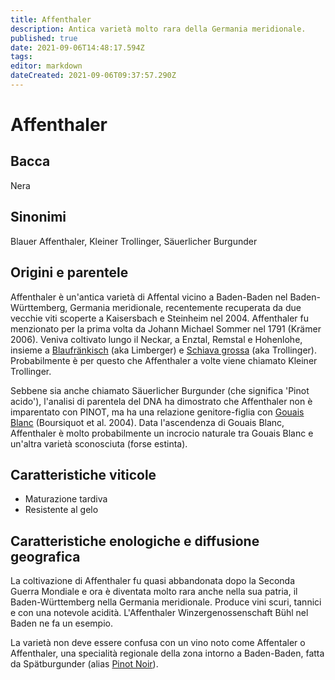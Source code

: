 ```yaml
---
title: Affenthaler
description: Antica varietà molto rara della Germania meridionale.
published: true
date: 2021-09-06T14:48:17.594Z
tags: 
editor: markdown
dateCreated: 2021-09-06T09:37:57.290Z
---
```


# Affenthaler

## Bacca
Nera

## Sinonimi
Blauer Affenthaler, Kleiner Trollinger, Säuerlicher Burgunder

## Origini e parentele
Affenthaler è un'antica varietà di Affental vicino a Baden-Baden nel Baden-Württemberg, Germania meridionale, recentemente recuperata da due vecchie viti scoperte a Kaisersbach e Steinheim nel 2004. Affenthaler fu menzionato per la prima volta da Johann Michael Sommer nel 1791 (Krämer 2006). Veniva coltivato lungo il Neckar, a Enztal, Remstal e Hohenlohe, insieme a [Blaufränkisch](/vitigni/Austria/bacca-nera/blaufrankisch) (aka Limberger) e [Schiava grossa](/vitigni/Italia/bacca-nera/schiava-grossa) (aka Trollinger). Probabilmente è per questo che Affenthaler a volte viene chiamato Kleiner Trollinger.

Sebbene sia anche chiamato Säuerlicher Burgunder (che significa 'Pinot acido'), l'analisi di parentela del DNA ha dimostrato che Affenthaler non è imparentato con PINOT, ma ha una relazione genitore-figlia con [Gouais Blanc](/vitigni/bacca-bianca/gouais-blanc) (Boursiquot et al. 2004). Data l'ascendenza di Gouais Blanc, Affenthaler è molto probabilmente un incrocio naturale tra Gouais Blanc e un'altra varietà sconosciuta (forse estinta).

## Caratteristiche viticole
- Maturazione tardiva
- Resistente al gelo

## Caratteristiche enologiche e diffusione geografica
La coltivazione di Affenthaler fu quasi abbandonata dopo la Seconda Guerra Mondiale e ora è diventata molto rara anche nella sua patria, il Baden-Württemberg nella Germania meridionale. Produce vini scuri, tannici e con una notevole acidità. L'Affenthaler Winzergenossenschaft Bühl nel Baden ne fa un esempio.

La varietà non deve essere confusa con un vino noto come Affentaler o Affenthaler, una specialità regionale della zona intorno a Baden-Baden, fatta da Spätburgunder (alias [Pinot Noir](/vitigni/Francia/bacca-nera/pinot-noir)).